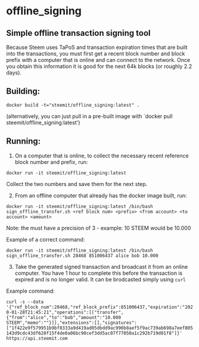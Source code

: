 # offline_signing

## Simple offline transaction signing tool

Because Steem uses TaPoS and transaction expiration times that are built into the transactions, you must first get a recent block number and block prefix with a computer that is online and can connect to the network. Once you obtain this information it is good for the next 64k blocks (or roughly 2.2 days).

## Building:

`
docker build -t="steemit/offline_signing:latest" .
`

(alternatively, you can just pull in a pre-built image with `docker pull steemit/offline_signing:latest')

## Running:

1. On a computer that is online, to collect the necessary recent reference block number and prefix, run:

`docker run -it steemit/offline_signing:latest`

Collect the two numbers and save them for the next step.

2. From an offline computer that already has the docker image built, run:

`docker run -it steemit/offline_signing:latest /bin/bash sign_offline_transfer.sh <ref block num> <prefix> <from account> <to account> <amount>`

Note: the <amount> must have a precision of 3 - example: 10 STEEM would be 10.000

Example of a correct command:

`docker run -it steemit/offline_signing:latest /bin/bash sign_offline_transfer.sh 28468 851006437 alice bob 10.000`

3. Take the generated signed transaction and broadcast it from an online computer. You have 1 hour to complete this before the transaction is expired and is no longer valid. It can be brodcasted simply using `curl`

Example command:

`curl -s --data '{"ref_block_num":28468,"ref_block_prefix":851006437,"expiration":"2020-01-28T21:45:21","operations":[["transfer",{"from":"alice","to":"bob","amount":"10.000 STEEM","memo":""}]],"extensions":[],"signatures":["1f422e9f579951b9bf8333a9d419ad05dbdd9ac990b8aef5f9ac739ab698a7eef805143d9cdc43df620f15f4de0a06bc90cef3dd5ac07f77050a1c292b719d01f8"]}' https://api.steemit.com`